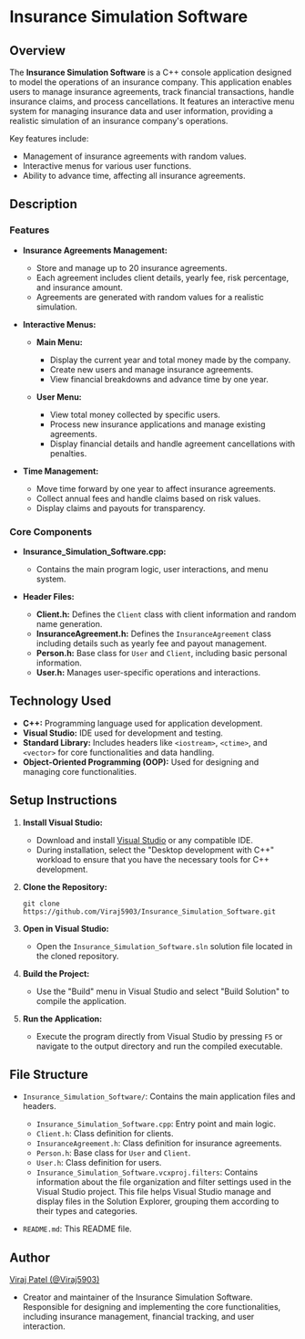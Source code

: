 # Insurance Simulation Software

## Overview
The **Insurance Simulation Software** is a C++ console application designed to model the operations of an insurance company. This application enables users to manage insurance agreements, track financial transactions, handle insurance claims, and process cancellations. It features an interactive menu system for managing insurance data and user information, providing a realistic simulation of an insurance company's operations.

Key features include:
- Management of insurance agreements with random values.
- Interactive menus for various user functions.
- Ability to advance time, affecting all insurance agreements.

## Description

### Features
- **Insurance Agreements Management:** 
  - Store and manage up to 20 insurance agreements.
  - Each agreement includes client details, yearly fee, risk percentage, and insurance amount.
  - Agreements are generated with random values for a realistic simulation.

- **Interactive Menus:**
  - **Main Menu:** 
    - Display the current year and total money made by the company.
    - Create new users and manage insurance agreements.
    - View financial breakdowns and advance time by one year.
  
  - **User Menu:**
    - View total money collected by specific users.
    - Process new insurance applications and manage existing agreements.
    - Display financial details and handle agreement cancellations with penalties.

- **Time Management:**
  - Move time forward by one year to affect insurance agreements.
  - Collect annual fees and handle claims based on risk values.
  - Display claims and payouts for transparency.

### Core Components
- **Insurance_Simulation_Software.cpp:** 
  - Contains the main program logic, user interactions, and menu system.
  
- **Header Files:**
  - **Client.h:** Defines the `Client` class with client information and random name generation.
  - **InsuranceAgreement.h:** Defines the `InsuranceAgreement` class including details such as yearly fee and payout management.
  - **Person.h:** Base class for `User` and `Client`, including basic personal information.
  - **User.h:** Manages user-specific operations and interactions.

## Technology Used
- **C++:** Programming language used for application development.
- **Visual Studio:** IDE used for development and testing.
- **Standard Library:** Includes headers like `<iostream>`, `<ctime>`, and `<vector>` for core functionalities and data handling.
- **Object-Oriented Programming (OOP):** Used for designing and managing core functionalities.

## Setup Instructions

1. **Install Visual Studio:**
   - Download and install [Visual Studio](https://visualstudio.microsoft.com/) or any compatible IDE.
   - During installation, select the "Desktop development with C++" workload to ensure that you have the necessary tools for C++ development.

2. **Clone the Repository:**
    ```
    git clone https://github.com/Viraj5903/Insurance_Simulation_Software.git
    ```

3. **Open in Visual Studio:**
   - Open the `Insurance_Simulation_Software.sln` solution file located in the cloned repository.

4. **Build the Project:**
   - Use the "Build" menu in Visual Studio and select "Build Solution" to compile the application.

5. **Run the Application:**
   - Execute the program directly from Visual Studio by pressing `F5` or navigate to the output directory and run the compiled executable.

## File Structure
- `Insurance_Simulation_Software/`: Contains the main application files and headers.
  - `Insurance_Simulation_Software.cpp`: Entry point and main logic.
  - `Client.h`: Class definition for clients.
  - `InsuranceAgreement.h`: Class definition for insurance agreements.
  - `Person.h`: Base class for `User` and `Client`.
  - `User.h`: Class definition for users.
  - `Insurance_Simulation_Software.vcxproj.filters`: Contains information about the file organization and filter settings used in the Visual Studio project. This file helps Visual Studio manage and display files in the Solution Explorer, grouping them according to their types and categories.

- `README.md`: This README file.

## Author
[Viraj Patel \(@Viraj5903\)](https://github.com/Viraj5903)
- Creator and maintainer of the Insurance Simulation Software. Responsible for designing and implementing the core functionalities, including insurance management, financial tracking, and user interaction.
